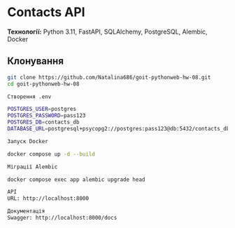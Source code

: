 # Contacts API

**Технології:** Python 3.11, FastAPI, SQLAlchemy, PostgreSQL, Alembic, Docker

## Клонування
```bash
git clone https://github.com/Natalina686/goit-pythonweb-hw-08.git
cd goit-pythonweb-hw-08

Створення .env

POSTGRES_USER=postgres
POSTGRES_PASSWORD=pass123
POSTGRES_DB=contacts_db
DATABASE_URL=postgresql+psycopg2://postgres:pass123@db:5432/contacts_db

Запуск Docker

docker compose up -d --build

Міграції Alembic

docker compose exec app alembic upgrade head

API
URL: http://localhost:8000

Документація 
Swagger: http://localhost:8000/docs
